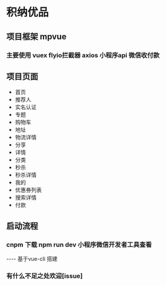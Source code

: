 # 积纳优品
## 项目框架 mpvue 
### 主要使用 vuex flyio拦截器 axios 小程序api  微信收付款
## 项目页面
- 首页
- 推荐人
- 实名认证
- 专题
- 购物车
- 地址
- 物流详情
- 分享
- 详情
- 分类
- 秒杀
- 秒杀详情
- 我的
- 优惠券列表
- 搜索详情
- 付款

## 启动流程

### cnpm 下载 npm run dev 小程序微信开发者工具查看

---- 基于vue-cli 搭建

### 有什么不足之处欢迎[issue]